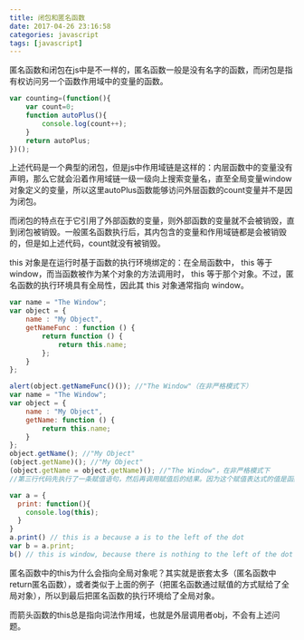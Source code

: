```yaml
---
title: 闭包和匿名函数
date: 2017-04-26 23:16:58
categories: javascript
tags: [javascript]
---
```


匿名函数和闭包在js中是不一样的，匿名函数一般是没有名字的函数，而闭包是指有权访问另一个函数作用域中的变量的函数。

``` javascript
var counting=(function(){   
    var count=0;   
	function autoPlus(){   
        console.log(count++);   
    }   
	return autoPlus;   
})();   
``` 

上述代码是一个典型的闭包，但是js中作用域链是这样的：内层函数中的变量没有声明，那么它就会沿着作用域链一级一级向上搜索变量名，直至全局变量window对象定义的变量，所以这里autoPlus函数能够访问外层函数的count变量并不是因为闭包。

而闭包的特点在于它引用了外部函数的变量，则外部函数的变量就不会被销毁，直到闭包被销毁。一般匿名函数执行后，其内包含的变量和作用域链都是会被销毁的，但是如上述代码，count就没有被销毁。

this 对象是在运行时基于函数的执行环境绑定的：在全局函数中， this 等于 window，而当函数被作为某个对象的方法调用时， this 等于那个对象。不过，匿名函数的执行环境具有全局性，因此其 this 对象通常指向 window。

``` javascript
var name = "The Window";
var object = {
	name : "My Object",
	getNameFunc : function () {
		return function () {
			return this.name;
		};
	}
};
``` 
``` javascript
alert(object.getNameFunc()()); //"The Window"（在非严格模式下）
var name = "The Window";
var object = {
	name : "My Object",
	getName: function () {
		return this.name;
	}
};
object.getName(); //"My Object"
(object.getName)(); //"My Object"
(object.getName = object.getName)(); //"The Window"，在非严格模式下
//第三行代码先执行了一条赋值语句，然后再调用赋值后的结果。因为这个赋值表达式的值是函数本身，所以 this 的值不能得到维持，结果就返回了"The Window"。
``` 
``` javascript
var a = {
  print: function(){
    console.log(this);
  }
}
a.print() // this is a because a is to the left of the dot
var b = a.print;
b() // this is window, because there is nothing to the left of the dot
``` 

匿名函数中的this为什么会指向全局对象呢？其实就是嵌套太多（匿名函数中return匿名函数），或者类似于上面的例子（把匿名函数通过赋值的方式赋给了全局对象），所以到最后把匿名函数的执行环境给了全局对象。

而箭头函数的this总是指向词法作用域，也就是外层调用者obj，不会有上述问题。

